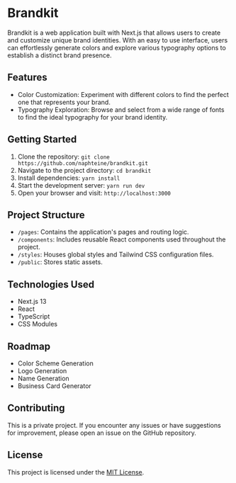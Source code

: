 # Brandkit

Brandkit is a web application built with Next.js that allows users to create and customize unique brand identities. With an easy to use interface, users can effortlessly generate colors and explore various typography options to establish a distinct brand presence.

## Features

- Color Customization: Experiment with different colors to find the perfect one that represents your brand.
- Typography Exploration: Browse and select from a wide range of fonts to find the ideal typography for your brand identity.

## Getting Started

1. Clone the repository: `git clone https://github.com/naphteine/brandkit.git`
2. Navigate to the project directory: `cd brandkit`
3. Install dependencies: `yarn install`
4. Start the development server: `yarn run dev`
5. Open your browser and visit: `http://localhost:3000`

## Project Structure

- `/pages`: Contains the application's pages and routing logic.
- `/components`: Includes reusable React components used throughout the project.
- `/styles`: Houses global styles and Tailwind CSS configuration files.
- `/public`: Stores static assets.

## Technologies Used

- Next.js 13
- React
- TypeScript
- CSS Modules

## Roadmap

- Color Scheme Generation
- Logo Generation
- Name Generation
- Business Card Generator

## Contributing

This is a private project. If you encounter any issues or have suggestions for improvement, please open an issue on the GitHub repository.

## License

This project is licensed under the [MIT License](./LICENSE).
